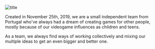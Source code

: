 ![title](https://github.com/PlanetGear/PlanetGear/assets/133987574/cc0586ce-49e5-48e9-94f2-2e759b34e047)

Created in November 25th, 2019, we are a small independent team from Portugal who've always had a dream of creating games for other people, mostly because of our videogame influences as children and teens.

As a team, we always find ways of working collectively and mixing our multiple ideas to get an even bigger and better one.
